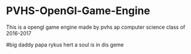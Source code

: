 # PVHS-OpenGl-Game-Engine
This is a opengl game engine made by pvhs ap computer science class of 2016-2017

#big daddy papa rykus hert a soul is in dis geme
